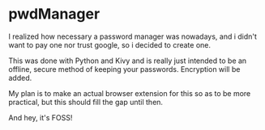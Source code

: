 # pwdManager
I realized how necessary a password manager was nowadays, and i didn't want to pay one nor trust google, so i decided to create one.

This was done with Python and Kivy and is really just intended to be an offline, secure method of keeping your passwords. Encryption will be added.

My plan is to make an actual browser extension for this so as to be more practical, but this should fill the gap until then.

And hey, it's FOSS!
